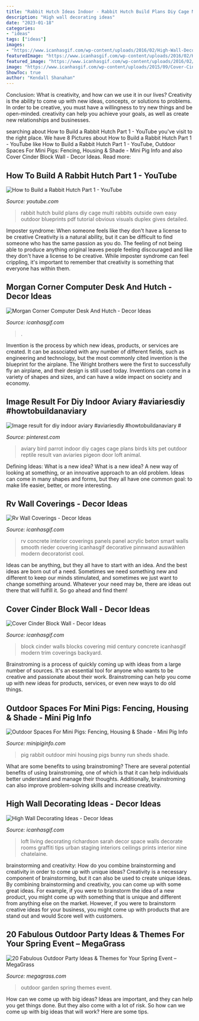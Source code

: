 ```yaml
---
title: "Rabbit Hutch Ideas Indoor - Rabbit Hutch Build Plans Diy Cage Multi Rabbits Outside Own Easy Outdoor Blueprints Pdf Tutorial Obvious Visuals Duplex Gives Detailed"
description: "High wall decorating ideas"
date: "2023-01-18"
categories:
- "ideas"
tags: ["ideas"]
images:
- "https://www.icanhasgif.com/wp-content/uploads/2016/02/High-Wall-Decorating-Ideas.jpg"
featuredImage: "https://www.icanhasgif.com/wp-content/uploads/2016/02/High-Wall-Decorating-Ideas.jpg"
featured_image: "https://www.icanhasgif.com/wp-content/uploads/2016/02/High-Wall-Decorating-Ideas.jpg"
image: "https://www.icanhasgif.com/wp-content/uploads/2015/09/Cover-Cinder-Block-Wall.jpg"
ShowToc: true
author: "Kendall Shanahan"
---
```



Conclusion: What is creativity, and how can we use it in our lives?
Creativity is the ability to come up with new ideas, concepts, or solutions to problems. In order to be creative, you must have a willingness to try new things and be open-minded. creativity can help you achieve your goals, as well as create new relationships and businesses.

	

		
searching about How to Build a Rabbit Hutch Part 1 - YouTube you've visit to the right place. We have 8 Pictures about How to Build a Rabbit Hutch Part 1 - YouTube like How to Build a Rabbit Hutch Part 1 - YouTube, Outdoor Spaces For Mini Pigs: Fencing, Housing &amp; Shade - Mini Pig Info and also Cover Cinder Block Wall - Decor Ideas. Read more:
		
    
## How To Build A Rabbit Hutch Part 1 - YouTube

<img loading=lazy src="http://i1.ytimg.com/vi/lxcy2CB70Is/maxresdefault.jpg" onerror="this.onerror=null;this.src='https://tse4.mm.bing.net/th?id=OIP.qESdJkKQUMzE1LVfjkyZhwHaEK&amp;pid=15.1';" alt="How to Build a Rabbit Hutch Part 1 - YouTube">

_Source: youtube.com_

>rabbit hutch build plans diy cage multi rabbits outside own easy outdoor blueprints pdf tutorial obvious visuals duplex gives detailed. 

	

Imposter syndrome: When someone feels like they don't have a license to be creative
Creativity is a natural ability, but it can be difficult to find someone who has the same passion as you do. The feeling of not being able to produce anything original leaves people feeling discouraged and like they don't have a license to be creative. While imposter syndrome can feel crippling, it's important to remember that creativity is something that everyone has within them.

    
## Morgan Corner Computer Desk And Hutch - Decor Ideas

<img loading=lazy src="https://www.icanhasgif.com/wp-content/uploads/2015/04/Morgan-Corner-Computer-Desk-And-Hutch.jpg" onerror="this.onerror=null;this.src='https://tse4.mm.bing.net/th?id=OIP.t8mPep5_1Qej5een9XKOhQHaFj&amp;pid=15.1';" alt="Morgan Corner Computer Desk And Hutch - Decor Ideas">

_Source: icanhasgif.com_

>. 

	

Invention is the process by which new ideas, products, or services are created. It can be associated with any number of different fields, such as engineering and technology, but the most commonly cited invention is the blueprint for the airplane. The Wright brothers were the first to successfully fly an airplane, and their design is still used today. Inventions can come in a variety of shapes and sizes, and can have a wide impact on society and economy.

    
## Image Result For Diy Indoor Aviary #aviariesdiy #howtobuildanaviary #

<img loading=lazy src="https://i.pinimg.com/736x/d3/fa/5f/d3fa5fac20b61964b304f144b148e56f.jpg" onerror="this.onerror=null;this.src='https://tse4.mm.bing.net/th?id=OIP.fXplxYmolhxscIh8QoSUgwHaFl&amp;pid=15.1';" alt="Image result for diy indoor aviary #aviariesdiy #howtobuildanaviary #">

_Source: pinterest.com_

>aviary bird parrot indoor diy cages cage plans birds kits pet outdoor reptile result van aviaries pigeon door loft animal. 

	

Defining Ideas: What is a new idea?
What is a new idea? A new way of looking at something, or an innovative approach to an old problem. Ideas can come in many shapes and forms, but they all have one common goal: to make life easier, better, or more interesting.

    
## Rv Wall Coverings - Decor Ideas

<img loading=lazy src="https://www.icanhasgif.com/wp-content/uploads/2016/02/Rv-Wall-Coverings.jpg" onerror="this.onerror=null;this.src='https://tse2.mm.bing.net/th?id=OIP.rXyeX3O_eZjNCj7J1TndngHaFj&amp;pid=15.1';" alt="Rv Wall Coverings - Decor Ideas">

_Source: icanhasgif.com_

>rv concrete interior coverings panels panel acrylic beton smart walls smooth rieder covering icanhasgif decorative pinnwand auswählen modern decoratorist cool. 

	

Ideas can be anything, but they all have to start with an idea. And the best ideas are born out of a need. Sometimes we need something new and different to keep our minds stimulated, and sometimes we just want to change something around. Whatever your need may be, there are ideas out there that will fulfill it. So go ahead and find them!

    
## Cover Cinder Block Wall - Decor Ideas

<img loading=lazy src="https://www.icanhasgif.com/wp-content/uploads/2015/09/Cover-Cinder-Block-Wall.jpg" onerror="this.onerror=null;this.src='https://tse3.mm.bing.net/th?id=OIP.Kb9aDVHz8RtVwG-aAh0wMgHaFj&amp;pid=15.1';" alt="Cover Cinder Block Wall - Decor Ideas">

_Source: icanhasgif.com_

>block cinder walls blocks covering mid century concrete icanhasgif modern trim coverings backyard. 

	

Brainstroming is a process of quickly coming up with ideas from a large number of sources. It's an essential tool for anyone who wants to be creative and passionate about their work. Brainstroming can help you come up with new ideas for products, services, or even new ways to do old things.

    
## Outdoor Spaces For Mini Pigs: Fencing, Housing &amp; Shade - Mini Pig Info

<img loading=lazy src="https://www.minipiginfo.com/uploads/5/4/3/0/54308893/pig-house-ideas_orig.jpg" onerror="this.onerror=null;this.src='https://tse4.mm.bing.net/th?id=OIP.jIlNNPXgO3ChhvazBQ589QHaJ4&amp;pid=15.1';" alt="Outdoor Spaces For Mini Pigs: Fencing, Housing &amp; Shade - Mini Pig Info">

_Source: minipiginfo.com_

>pig rabbit outdoor mini housing pigs bunny run sheds shade. 

	

What are some benefits to using brainstroming?
There are several potential benefits of using brainstroming, one of which is that it can help individuals better understand and manage their thoughts. Additionally, brainstroming can also improve problem-solving skills and increase creativity.

    
## High Wall Decorating Ideas - Decor Ideas

<img loading=lazy src="https://www.icanhasgif.com/wp-content/uploads/2016/02/High-Wall-Decorating-Ideas.jpg" onerror="this.onerror=null;this.src='https://tse1.mm.bing.net/th?id=OIP.qxdpAgTQKYVISSmJye6t-QHaJ6&amp;pid=15.1';" alt="High Wall Decorating Ideas - Decor Ideas">

_Source: icanhasgif.com_

>loft living decorating richardson sarah decor space walls decorate rooms graffiti tips urban staging interiors ceilings prints interior nine chatelaine. 

	

brainstorming and creativity: How do you combine brainstorming and creativity in order to come up with unique ideas?
Creativity is a necessary component of brainstorming, but it can also be used to create unique ideas. By combining brainstorming and creativity, you can come up with some great ideas. For example, if you were to brainstorm the idea of a new product, you might come up with something that is unique and different from anything else on the market. However, if you were to brainstorm creative ideas for your business, you might come up with products that are stand out and would Score well with customers.

    
## 20 Fabulous Outdoor Party Ideas &amp; Themes For Your Spring Event – MegaGrass

<img loading=lazy src="https://cdn.shopify.com/s/files/1/0014/5060/6701/files/News_Garden_Party.jpg?1718694" onerror="this.onerror=null;this.src='https://tse3.mm.bing.net/th?id=OIP.NLgk6j42gqdXOzCwwdTBTAHaF4&amp;pid=15.1';" alt="20 Fabulous Outdoor Party Ideas &amp; Themes for Your Spring Event – MegaGrass">

_Source: megagrass.com_

>outdoor garden spring themes event. 

	

How can we come up with big ideas?
Ideas are important, and they can help you get things done. But they also come with a lot of risk. So how can we come up with big ideas that will work? Here are some tips.

